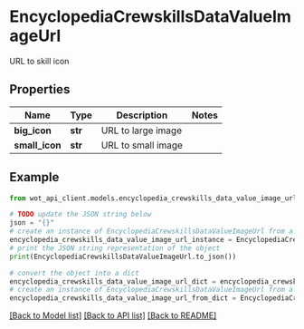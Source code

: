 # EncyclopediaCrewskillsDataValueImageUrl

URL to skill icon

## Properties

Name | Type | Description | Notes
------------ | ------------- | ------------- | -------------
**big_icon** | **str** | URL to large image | 
**small_icon** | **str** | URL to small image | 

## Example

```python
from wot_api_client.models.encyclopedia_crewskills_data_value_image_url import EncyclopediaCrewskillsDataValueImageUrl

# TODO update the JSON string below
json = "{}"
# create an instance of EncyclopediaCrewskillsDataValueImageUrl from a JSON string
encyclopedia_crewskills_data_value_image_url_instance = EncyclopediaCrewskillsDataValueImageUrl.from_json(json)
# print the JSON string representation of the object
print(EncyclopediaCrewskillsDataValueImageUrl.to_json())

# convert the object into a dict
encyclopedia_crewskills_data_value_image_url_dict = encyclopedia_crewskills_data_value_image_url_instance.to_dict()
# create an instance of EncyclopediaCrewskillsDataValueImageUrl from a dict
encyclopedia_crewskills_data_value_image_url_from_dict = EncyclopediaCrewskillsDataValueImageUrl.from_dict(encyclopedia_crewskills_data_value_image_url_dict)
```
[[Back to Model list]](../README.md#documentation-for-models) [[Back to API list]](../README.md#documentation-for-api-endpoints) [[Back to README]](../README.md)


